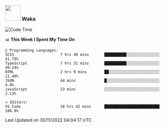 ### <img src="https://media.giphy.com/media/VgCDAzcKvsR6OM0uWg/giphy.gif" width="50"> Waka

  <!--START_SECTION:waka-->
![Code Time](http://img.shields.io/badge/Code%20Time-1%2C126%20hrs%2030%20mins-blue)

📊 **This Week I Spent My Time On** 

```text
💬 Programming Languages: 
SCSS                     7 hrs 49 mins       ██████████░░░░░░░░░░░░░░░   41.79% 
TypeScript               7 hrs 31 mins       ██████████░░░░░░░░░░░░░░░   40.24% 
HTML                     2 hrs 9 mins        ██░░░░░░░░░░░░░░░░░░░░░░░   11.49% 
JSON                     44 mins             █░░░░░░░░░░░░░░░░░░░░░░░░   4.0% 
JavaScript               23 mins             ░░░░░░░░░░░░░░░░░░░░░░░░░   2.13%

🔥 Editors: 
VS Code                  18 hrs 42 mins      █████████████████████████   100.0%

```


 Last Updated on 30/11/2022 04:04:17 UTC
<!--END_SECTION:waka-->
